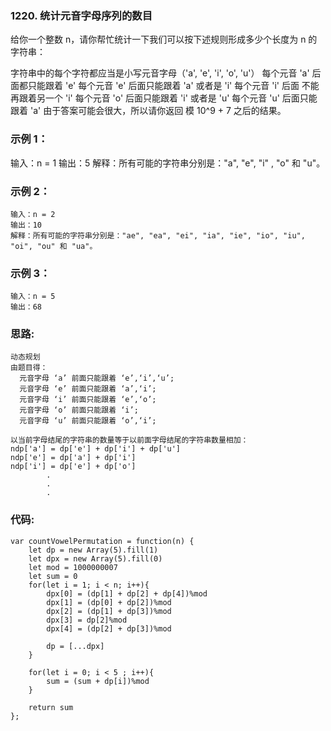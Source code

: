 ### 1220. 统计元音字母序列的数目
给你一个整数 n，请你帮忙统计一下我们可以按下述规则形成多少个长度为 n 的字符串：

字符串中的每个字符都应当是小写元音字母（'a', 'e', 'i', 'o', 'u'）
  每个元音 'a' 后面都只能跟着 'e'
  每个元音 'e' 后面只能跟着 'a' 或者是 'i'
  每个元音 'i' 后面 不能 再跟着另一个 'i'
  每个元音 'o' 后面只能跟着 'i' 或者是 'u'
  每个元音 'u' 后面只能跟着 'a' 
由于答案可能会很大，所以请你返回 模 10^9 + 7 之后的结果。

### 示例 1：
  输入：n = 1
  输出：5
  解释：所有可能的字符串分别是："a", "e", "i" , "o" 和 "u"。

### 示例 2：
    输入：n = 2
    输出：10
    解释：所有可能的字符串分别是："ae", "ea", "ei", "ia", "ie", "io", "iu", "oi", "ou" 和 "ua"。

### 示例 3：
    输入：n = 5
    输出：68

### 思路:
    动态规划
    由题目得：
      元音字母 ‘a’ 前面只能跟着 ‘e’,‘i’,‘u’;
      元音字母 ‘e’ 前面只能跟着 ‘a’,‘i’;
      元音字母 ‘i’ 前面只能跟着 ‘e’,‘o’;
      元音字母 ‘o’ 前面只能跟着 ‘i’;
      元音字母 ‘u’ 前面只能跟着 ‘o’,‘i’;
    
    以当前字母结尾的字符串的数量等于以前面字母结尾的字符串数量相加：
    ndp['a'] = dp['e'] + dp['i'] + dp['u']
    ndp['e'] = dp['a'] + dp['i']
    ndp['i'] = dp['e'] + dp['o']
            .
            .
            .

### 代码:
    var countVowelPermutation = function(n) {
        let dp = new Array(5).fill(1)
        let dpx = new Array(5).fill(0)
        let mod = 1000000007
        let sum = 0
        for(let i = 1; i < n; i++){
            dpx[0] = (dp[1] + dp[2] + dp[4])%mod
            dpx[1] = (dp[0] + dp[2])%mod
            dpx[2] = (dp[1] + dp[3])%mod
            dpx[3] = dp[2]%mod
            dpx[4] = (dp[2] + dp[3])%mod

            dp = [...dpx]
        }

        for(let i = 0; i < 5 ; i++){
            sum = (sum + dp[i])%mod
        }

        return sum
    };